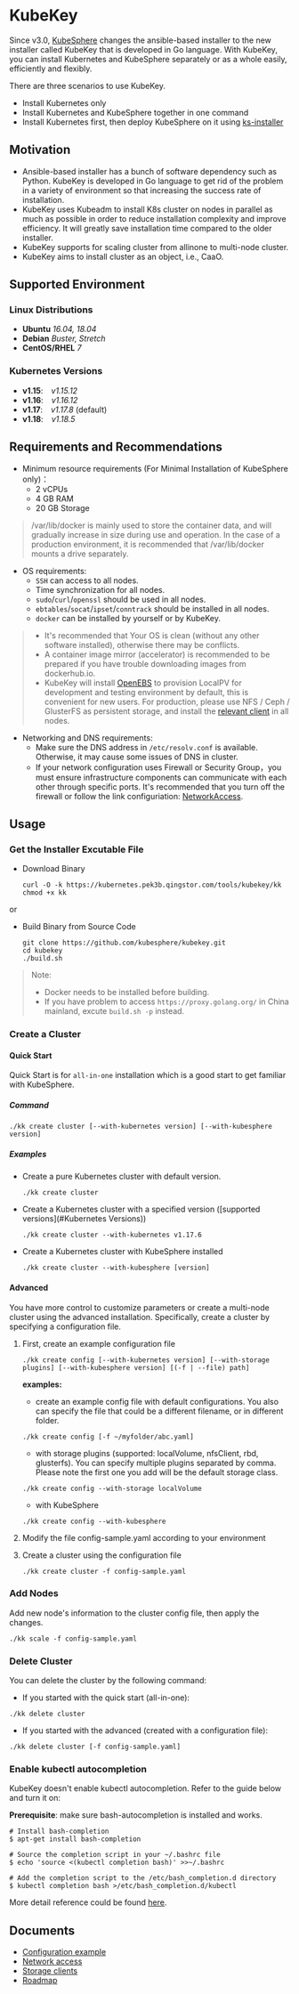# KubeKey

Since v3.0, [KubeSphere](https://kubesphere.io) changes the ansible-based installer to the new installer called KubeKey that is developed in Go language. With KubeKey, you can install Kubernetes and KubeSphere separately or as a whole easily, efficiently and flexibly.

There are three scenarios to use KubeKey.

* Install Kubernetes only
* Install Kubernetes and KubeSphere together in one command
* Install Kubernetes first, then deploy KubeSphere on it using [ks-installer](https://github.com/kubesphere/ks-installer)

## Motivation

* Ansible-based installer has a bunch of software dependency such as Python. KubeKey is developed in Go language to get rid of the problem in a variety of environment so that increasing the success rate of installation.
* KubeKey uses Kubeadm to install K8s cluster on nodes in parallel as much as possible in order to reduce installation complexity and improve efficiency. It will greatly save installation time compared to the older installer.
* KubeKey supports for scaling cluster from allinone to multi-node cluster.
* KubeKey aims to install cluster as an object, i.e., CaaO.

## Supported Environment

### Linux Distributions

* **Ubuntu**  *16.04, 18.04*
* **Debian**  *Buster, Stretch*
* **CentOS/RHEL**  *7*

### Kubernetes Versions

* **v1.15**: &ensp; *v1.15.12*
* **v1.16**: &ensp; *v1.16.12*
* **v1.17**: &ensp; *v1.17.8* (default)
* **v1.18**: &ensp; *v1.18.5*

## Requirements and Recommendations

* Minimum resource requirements (For Minimal Installation of KubeSphere only)：
  * 2 vCPUs
  * 4 GB RAM
  * 20 GB Storage

> /var/lib/docker is mainly used to store the container data, and will gradually increase in size during use and operation. In the case of a production environment, it is recommended that /var/lib/docker mounts a drive separately.

* OS requirements:
  * `SSH` can access to all nodes.
  * Time synchronization for all nodes.
  * `sudo`/`curl`/`openssl` should be used in all nodes.
  * `ebtables`/`socat`/`ipset`/`conntrack` should be installed in all nodes.
  * `docker` can be installed by yourself or by KubeKey.

> - It's recommended that Your OS is clean (without any other software installed), otherwise there may be conflicts.  
> - A container image mirror (accelerator) is recommended to be prepared if you have trouble downloading images from dockerhub.io.
> - KubeKey will install [OpenEBS](https://openebs.io/) to provision LocalPV for development and testing environment by default, this is convenient for new users. For production, please use NFS / Ceph / GlusterFS as persistent storage, and install the [relevant client](./docs/storage-client.md) in all nodes.


* Networking and DNS requirements:
  * Make sure the DNS address in `/etc/resolv.conf` is available. Otherwise, it may cause some issues of DNS in cluster.
  * If your network configuration uses Firewall or Security Group，you must ensure infrastructure components can communicate with each other through specific ports. It's recommended that you turn off the firewall or follow the link configuriation: [NetworkAccess](./docs/network-access.md).

## Usage

### Get the Installer Excutable File

* Download Binary

    ```shell script
    curl -O -k https://kubernetes.pek3b.qingstor.com/tools/kubekey/kk
    chmod +x kk
    ```

or

* Build Binary from Source Code

    ```shell script
    git clone https://github.com/kubesphere/kubekey.git
    cd kubekey
    ./build.sh
    ```

> Note:
>
> * Docker needs to be installed before building.
> * If you have problem to access `https://proxy.golang.org/` in China mainland, excute `build.sh -p` instead.

### Create a Cluster

#### Quick Start

Quick Start is for `all-in-one` installation which is a good start to get familiar with KubeSphere.

##### Command

```shell script
./kk create cluster [--with-kubernetes version] [--with-kubesphere version]
```

##### Examples

* Create a pure Kubernetes cluster with default version.

    ```shell script
    ./kk create cluster
    ```

* Create a Kubernetes cluster with a specified version ([supported versions](#Kubernetes Versions))

    ```shell script
    ./kk create cluster --with-kubernetes v1.17.6
    ```

* Create a Kubernetes cluster with KubeSphere installed

    ```shell script
    ./kk create cluster --with-kubesphere [version]
    ```

#### Advanced

You have more control to customize parameters or create a multi-node cluster using the advanced installation. Specifically, create a cluster by specifying a configuration file.

1. First, create an example configuration file

    ```shell script
    ./kk create config [--with-kubernetes version] [--with-storage plugins] [--with-kubesphere version] [(-f | --file) path]
    ```

   **examples:**

   * create an example config file with default configurations. You also can specify the file that could be a different filename, or in different folder.

    ```shell script
    ./kk create config [-f ~/myfolder/abc.yaml]
    ```

   * with storage plugins (supported: localVolume, nfsClient, rbd, glusterfs). You can specify multiple plugins separated by comma. Please note the first one you add will be the default storage class.

    ```shell script
    ./kk create config --with-storage localVolume
    ```

   * with KubeSphere

    ```shell script
    ./kk create config --with-kubesphere
    ```

2. Modify the file config-sample.yaml according to your environment
3. Create a cluster using the configuration file

    ```shell script
    ./kk create cluster -f config-sample.yaml
    ```

### Add Nodes

Add new node's information to the cluster config file, then apply the changes.

```shell script
./kk scale -f config-sample.yaml
```

### Delete Cluster

You can delete the cluster by the following command:

- If you started with the quick start (all-in-one):

```shell script
./kk delete cluster
```

- If you started with the advanced (created with a configuration file):

```shell script
./kk delete cluster [-f config-sample.yaml]
```

### Enable kubectl autocompletion

KubeKey doesn't enable kubectl autocompletion. Refer to the guide below and turn it on:

**Prerequisite**: make sure bash-autocompletion is installed and works.

```shell script
# Install bash-completion
$ apt-get install bash-completion

# Source the completion script in your ~/.bashrc file
$ echo 'source <(kubectl completion bash)' >>~/.bashrc

# Add the completion script to the /etc/bash_completion.d directory
$ kubectl completion bash >/etc/bash_completion.d/kubectl
```

More detail reference could be found [here](https://kubernetes.io/docs/tasks/tools/install-kubectl/#enabling-shell-autocompletion).

## Documents

* [Configuration example](docs/config-example.md)
* [Network access](docs/network-access.md)
* [Storage clients](docs/storage-client.md)
* [Roadmap](docs/roadmap.md)

